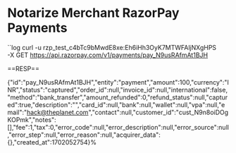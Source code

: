 # Notarize Merchant RazorPay Payments


``log
curl -u rzp_test_c4bTc9bMwdE8xe:Eh6iHh3OyK7MTWFAljNXgHPS \
-X GET https://api.razorpay.com/v1/payments/pay_N9usRAfmAt1BJH

==RESP==

{"id":"pay_N9usRAfmAt1BJH","entity":"payment","amount":100,"currency":"INR","status":"captured","order_id":null,"invoice_id":null,"international":false,"method":"bank_transfer","amount_refunded":0,"refund_status":null,"captured":true,"description":"","card_id":null,"bank":null,"wallet":null,"vpa":null,"email":"hack@theplanet.com","contact":null,"customer_id":"cust_N9n8oiDOgKOPmk","notes":[],"fee":1,"tax":0,"error_code":null,"error_description":null,"error_source":null,"error_step":null,"error_reason":null,"acquirer_data":{},"created_at":1702052754}%
```
